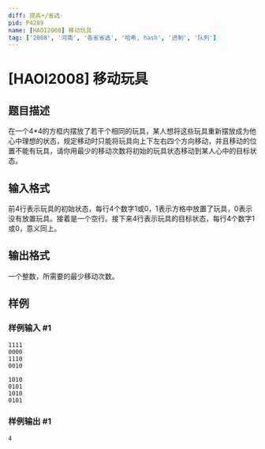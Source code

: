 ```yaml
---
diff: 提高+/省选-
pid: P4289
name: [HAOI2008] 移动玩具
tag: ['2008', '河南', '各省省选', '哈希, hash', '进制', '队列']
---
```

# [HAOI2008] 移动玩具
## 题目描述

在一个4*4的方框内摆放了若干个相同的玩具，某人想将这些玩具重新摆放成为他心中理想的状态，规定移动时只能将玩具向上下左右四个方向移动，并且移动的位置不能有玩具，请你用最少的移动次数将初始的玩具状态移动到某人心中的目标状态。
## 输入格式

前4行表示玩具的初始状态，每行4个数字1或0，1表示方格中放置了玩具，0表示没有放置玩具。接着是一个空行。接下来4行表示玩具的目标状态，每行4个数字1或0，意义同上。
## 输出格式

一个整数，所需要的最少移动次数。
## 样例

### 样例输入 #1
```
1111
0000
1110
0010 

1010
0101
1010
0101
```
### 样例输出 #1
```
4
```
